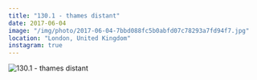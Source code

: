 ```yaml
---
title: "130.1 - thames distant"
date: 2017-06-04
image: "/img/photo/2017-06-04-7bbd088fc5b0abfd07c78293a7fd94f7.jpg"
location: "London, United Kingdom"
instagram: true
---
```


![130.1 - thames distant](/img/photo/2017-06-04-7bbd088fc5b0abfd07c78293a7fd94f7.jpg)
